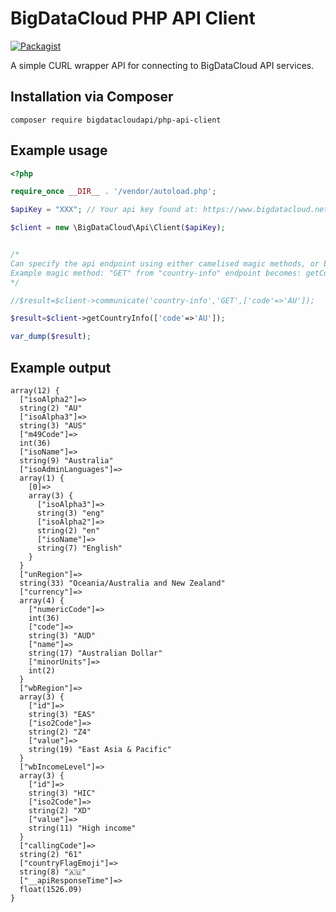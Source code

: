 # BigDataCloud PHP API Client

[![Packagist](https://img.shields.io/packagist/v/bigdatacloudapi/php-api-client.svg)](https://packagist.org/packages/bigdatacloudapi/php-api-client)

A simple CURL wrapper API for connecting to BigDataCloud API services.


## Installation via Composer

  `composer require bigdatacloudapi/php-api-client`


## Example usage

```php
<?php

require_once __DIR__ . '/vendor/autoload.php';

$apiKey = "XXX"; // Your api key found at: https://www.bigdatacloud.net/customer/account

$client = new \BigDataCloud\Api\Client($apiKey);


/*
Can specify the api endpoint using either camelised magic methods, or by calling the communicate command directly.
Example magic method: "GET" from "country-info" endpoint becomes: getCountryInfo();
*/

//$result=$client->communicate('country-info','GET',['code'=>'AU']);

$result=$client->getCountryInfo(['code'=>'AU']);

var_dump($result);
```


## Example output

```
array(12) {
  ["isoAlpha2"]=>
  string(2) "AU"
  ["isoAlpha3"]=>
  string(3) "AUS"
  ["m49Code"]=>
  int(36)
  ["isoName"]=>
  string(9) "Australia"
  ["isoAdminLanguages"]=>
  array(1) {
    [0]=>
    array(3) {
      ["isoAlpha3"]=>
      string(3) "eng"
      ["isoAlpha2"]=>
      string(2) "en"
      ["isoName"]=>
      string(7) "English"
    }
  }
  ["unRegion"]=>
  string(33) "Oceania/Australia and New Zealand"
  ["currency"]=>
  array(4) {
    ["numericCode"]=>
    int(36)
    ["code"]=>
    string(3) "AUD"
    ["name"]=>
    string(17) "Australian Dollar"
    ["minorUnits"]=>
    int(2)
  }
  ["wbRegion"]=>
  array(3) {
    ["id"]=>
    string(3) "EAS"
    ["iso2Code"]=>
    string(2) "Z4"
    ["value"]=>
    string(19) "East Asia & Pacific"
  }
  ["wbIncomeLevel"]=>
  array(3) {
    ["id"]=>
    string(3) "HIC"
    ["iso2Code"]=>
    string(2) "XD"
    ["value"]=>
    string(11) "High income"
  }
  ["callingCode"]=>
  string(2) "61"
  ["countryFlagEmoji"]=>
  string(8) "🇦🇺"
  ["__apiResponseTime"]=>
  float(1526.09)
}


```
